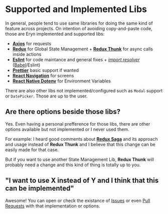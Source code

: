# Supported and Implemented Libs

In general, people tend to use same libraries for doing the same kind of feature across projects. On intention of avoiding copy-and-paste code, those are Eryn implemented and supported libs:

- [**Axios**](https://github.com/axios/axios) for requests
- [**Redux**](https://redux.js.org/) for Global State Management + [**Redux Thunk**](https://github.com/reduxjs/redux-thunk) for async calls inside actions
- [**Eslint**](https://eslint.org/) for code maintance and general fixes + [_import resolver_](https://github.com/tleunen/babel-plugin-module-resolver) ([Babel](https://babeljs.io/)/Eslint)
- [**Prettier**](https://prettier.io/) basic support if wanted
- [**React Navigation**](https://reactnavigation.org/) for screens
- [**React Native Dotenv**](https://github.com/goatandsheep/react-native-dotenv) for Environment Variables

There are also other libs not implemented/configured such as `Modal` support or `DatePicker`. Those are up to the user.

## Are there options beside those libs?

Yes. Even having a personal prefference for those libs, there are other options available but not implemented or I never used them.

For example: I heard good comments about [**Redux Saga**](https://redux-saga.js.org/) and its approach and usage instead of **Redux Thunk** and I believe that this change can be easily made for that case.

But if you want to use another State Management Lib, **Redux Thunk** will probably need a change and this kind of thing is totally up to you.

## "I want to use X instead of Y and I think that this can be implemented"

Awesome! You can open or check the existance of [Issues](https://github.com/caiangums/react-native-template-caian/issues) or even [Pull Requests](https://github.com/caiangums/react-native-template-caian/pulls) with that implementation or options.
